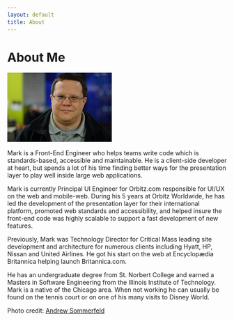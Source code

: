```yaml
---
layout: default
title: About
---
```


# About Me


<img src="/images/about/me.png" class="right"/>

Mark is a Front-End Engineer who helps teams write code which is standards-based, accessible and maintainable. He is a client-side developer at heart, but spends a lot of his time finding better ways for the presentation layer to play well inside large web applications.

Mark is currently Principal UI Engineer for Orbitz.com responsible for UI/UX on the web and mobile-web. During his 5 years at Orbitz Worldwide, he has led the development of the presentation layer for their international platform, promoted web standards and accessibility, and helped insure the front-end code was highly scalable to support a fast development of new features.

Previously, Mark was Technology Director for Critical Mass leading site development and architecture for numerous clients including Hyatt, HP, Nissan and United Airlines. He got his start on the web at Encyclop&aelig;dia Britannica helping launch Britannica.com.

He has an undergraduate degree from St. Norbert College and earned a Masters in Software Engineering from the Illinois Institute of Technology. Mark is a native of the Chicago area. When not working he can usually be found on the tennis court or on one of his many visits to Disney World. 

	
<p class="caption">Photo credit: <a href="http://andrewsommerfeld.com/">Andrew Sommerfeld</a></p>
	
	
